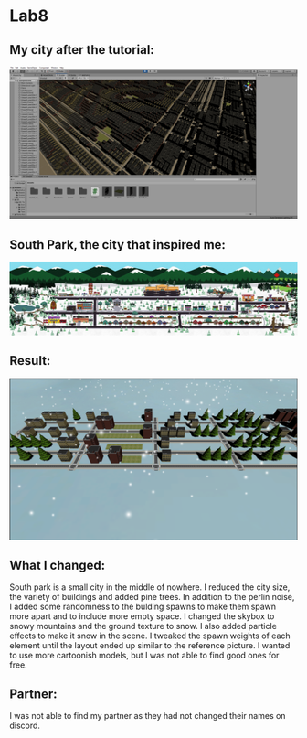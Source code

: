 # Lab8 <br/>

## My city after the tutorial: <br/>

![City](lab8Screenshot1.png)

## South Park, the city that inspired me: <br/> 

![SouthPark](southparkMap.jpg)

## Result: <br/>

![City2](lab8Screenshot2.png)

## What I changed: <br/>

South park is a small city in the middle of nowhere. I reduced the city size, the variety of buildings and added pine trees. In addition to the perlin noise, I added some randomness to the bulding spawns to make them spawn more apart and to include more empty space. I changed the skybox to snowy mountains and the ground texture to snow. I also added particle effects to make it snow in the scene. I tweaked the spawn weights of each element until the layout ended up similar to the reference picture. I wanted to use more cartoonish models, but I was not able to find good ones for free.

## Partner:

I was not able to find my partner as they had not changed their names on discord.
